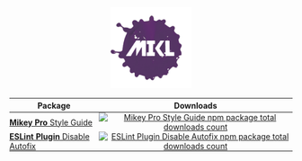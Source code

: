 <!DOCTYPE html>
<style type="text/css">
  a {
    height: 0;
  }
  td {
    padding: 0;
  }
</style>
<div width="100%" align="center">
  <a href="https://github.com/chiefmikey">
    <img
      width="144"
      height="144"
      src="./images/mikl.png"
      alt="MIKL splash icon logo"
    />
  </a>
</div>
<table align="center">
  <thead>
    <tr>
      <th>Package</th>
      <th>Downloads</th>
    </tr>
  </thead>
  <tbody>
    <tr>
      <td valign="center">
        <a href="https://github.com/mikey-pro/style-guide">
          <b>Mikey Pro</b>
          Style Guide
        </a>
      </td>
      <td valign="center" align="center">
        <a
          href="https://www.npmjs.com/package/@mikey-pro/style-guide"
          style="height: 0"
        >
          <img
            src="https://img.shields.io/npm/dt/@mikey-pro/style-guide?color=%235dacb7&style=for-the-badge&label="
            alt="Mikey Pro Style Guide npm package total downloads count"
            style="width: 100%; height: 100%"
          />
        </a>
      </td>
    </tr>
    <tr>
      <td valign="center">
        <a href="https://github.com/chiefmikey/eslint-plugin-disable-autofix">
          <b>ESLint Plugin</b>
          Disable Autofix
        </a>
      </td>
      <td valign="center" align="center">
        <a
          href="https://www.npmjs.com/package/eslint-plugin-disable-autofix"
          style="height: 0"
        >
          <img
            src="https://img.shields.io/npm/dt/eslint-plugin-disable-autofix?color=%239987d8&style=for-the-badge&label="
            alt="ESLint Plugin Disable Autofix npm package total downloads count"
            style="width: 100%; height: 100%"
          />
        </a>
      </td>
    </tr>
  </tbody>
</table>
